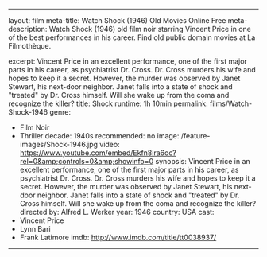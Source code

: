 ---

layout: film
meta-title: Watch Shock (1946) Old Movies Online Free
meta-description:  Watch Shock (1946) old film noir starring Vincent Price in one of the best performances in his career. Find old public domain movies at La Filmothèque.

excerpt: Vincent Price in an excellent performance, one of the first major parts in his career, as psychiatrist Dr. Cross. Dr. Cross murders his wife and hopes to keep it a secret. However, the murder was observed  by Janet Stewart, his next-door neighbor. Janet falls into a state of shock and "treated" by Dr. Cross himself. Will she wake up from the coma and recognize the killer?
title: Shock
runtime: 1h 10min
permalink: films/Watch-Shock-1946
genre:
- Film Noir
- Thriller
decade: 1940s
recommended: no
image: /feature-images/Shock-1946.jpg
video: https://www.youtube.com/embed/Ekfn8ira6oc?rel=0&amp;controls=0&amp;showinfo=0
synopsis: Vincent Price in an excellent performance, one of the first major parts in his career, as psychiatrist Dr. Cross. Dr. Cross murders his wife and hopes to keep it a secret. However, the murder was observed  by Janet Stewart, his next-door neighbor. Janet falls into a state of shock and "treated" by Dr. Cross himself. Will she wake up from the coma and recognize the killer?
directed by:  Alfred L. Werker
year: 1946
country: USA
cast:
- Vincent Price
- Lynn Bari
- Frank Latimore
imdb: http://www.imdb.com/title/tt0038937/

---